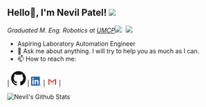 <h2>Hello🏻, I'm Nevil Patel! <img src="https://media.giphy.com/media/12oufCB0MyZ1Go/giphy.gif" width="50"></h2>
<img align='right' src="https://media.giphy.com/media/2g8EYDN0VWFMY/giphy.gif" width="230">


<p><em>Graduated M. Eng. Robotics at <a href="https://robotics.umd.edu/education/master-engineering-degree">UMCP</a><img src="https://media.giphy.com/media/WUlplcMpOCEmTGBtBW/giphy.gif" width="30"> 
</em></p>

- Aspiring Laboratory Automation Engineer
- 💬 Ask me about anything. I will try to help you as much as I can.
- 📫 How to reach me: 

| [<img src="https://raw.githubusercontent.com/nevil-patel7/nevil-patel7/master/gihub.png" alt="github logo" width="34">](https://github.com/nevil-patel7)  |  [<img src="https://raw.githubusercontent.com/nevil-patel7/nevil-patel7/master/linkedin.png" alt="linkedin logo" width="24">](https://www.linkedin.com/in/-nevil/) |  [<img src="https://raw.githubusercontent.com/nevil-patel7/nevil-patel7/master/gmail.jpeg" alt="gmail logo" width="24">](mailto:nevilpatel003@gmail.com) |

![Nevil's Github Stats](https://github-readme-stats.vercel.app/api?username=nevil-patel7&show_icons=true)
